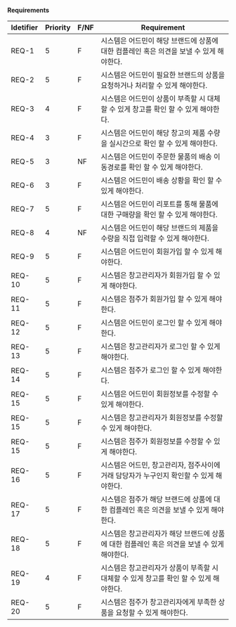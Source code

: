 **Requirements**

| Idetifier | Priority | F/NF | Requirement                                                  |
| --------- | -------- | ---- | ------------------------------------------------------------ |
| REQ-1     | 5        | F    | 시스템은 어드민이 해당 브랜드에 상품에 대한 컴플레인 혹은 의견을 보낼 수 있게 해야한다.  |
| REQ-2     | 5        | F    | 시스템은 어드민이 필요한 브랜드의 상품을 요청하거나 처리할 수 있게 해야한다. |
| REQ-3     | 4        | F    | 시스템은 어드민이 상품이 부족할 시 대체할 수 있게 창고를 확인 할 수 있게 해야한다. |
| REQ-4     | 3        | F    | 시스템은 어드민이 해당 창고의 제품 수량을 실시간으로 확인 할 수 있게 해야한다. |
| REQ-5     | 3        | NF   | 시스템은 어드민이 주문한 물품의 배송 이동경로를 확인 할 수 있게 해야한다. |
| REQ-6     | 3        | F    | 시스템은 어드민이 배송 상황을 확인 할 수 있게 해야한다. |
| REQ-7     | 5        | F    | 시스템은 어드민이 리포트를 통해 물품에 대한 구매량을 확인 할 수 있게 해야한다. |
| REQ-8     | 4        | NF   | 시스템은 어드민이 해당 브랜드의 제품을 수량을 직접 입력할 수 있게 해야한다. |
| REQ-9     | 5        | F    | 시스템은 어드민이 회원가입 할 수 있게 해야한다.    |
| REQ-10    | 5        | F    | 시스템은 창고관리자가 회원가입 할 수 있게 해야한다.    |
| REQ-11    | 5        | F    | 시스템은 점주가 회원가입 할 수 있게 해야한다.    |
| REQ-12    | 5        | F    | 시스템은 어드민이 로그인 할 수 있게 해야한다. |
| REQ-13    | 5        | F    | 시스템은 창고관리자가 로그인 할 수 있게 해야한다. |
| REQ-14    | 5        | F    | 시스템은 점주가 로그인 할 수 있게 해야한다. |
| REQ-15    | 5        | F    | 시스템은 어드민이 회원정보를 수정할 수 있게 해야한다. |
| REQ-15    | 5        | F    | 시스템은 창고관리자가 회원정보를 수정할 수 있게 해야한다. |
| REQ-15    | 5        | F    | 시스템은 점주가 회원정보를 수정할 수 있게 해야한다. |
| REQ-16    | 5        | F    | 시스템은 어드민, 창고관리자, 점주사이에 거래 담당자가 누구인지 확인할 수 있게 해야한다. |
| REQ-17    | 5        | F    | 시스템은 점주가 해당 브랜드에 상품에 대한 컴플레인 혹은 의견을 보낼 수 있게 해야한다.  |
| REQ-18    | 5        | F    | 시스템은 창고관리자가 해당 브랜드에 상품에 대한 컴플레인 혹은 의견을 보낼 수 있게 해야한다.  |
| REQ-19    | 4        | F    | 시스템은 창고관리자가 상품이 부족할 시 대체할 수 있게 창고를 확인 할 수 있게 해야한다. |
| REQ-20    | 5        | F    | 시스템은 점주가 창고관리자에게 부족한 상품을 요청할 수 있게 해야한다. |


